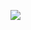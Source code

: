  <img src="https://img.shields.io/badge/undertale-#E71D29
?style=flat&logo=TypeScript&logoColor=white"/>
